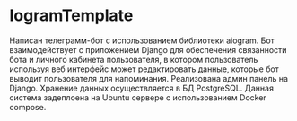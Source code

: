 # IogramTemplate
Написан телеграмм-бот с использованием библиотеки aiogram. Бот взаимодействует с приложением Django для обеспечения связанности бота и личного кабинета пользователя,
в котором пользователь используя веб интерфейс может редактировать данные, которые бот выводит пользователя для напоминания.
Реализована админ панель на Django.
Хранение данных осуществляется в БД PostgreSQL. 
Данная система задеплоена на Ubuntu сервере с использованием Docker compose.
